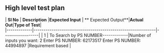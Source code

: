 ## High level test plan


| **Sl No** | **Description**                                              |**Expected Input**  | ** Expected Output**|**Actual Out**|**Type of Test**|  
|-------------|--------------------------------------------------------------|------------------|
|  1     |  To Search by PS NUMBER-------------|Number of inputs you want: 2
Enter PS NUMBER: 62173517
Enter PS NUMBER: 44994897
|Requirement based |


